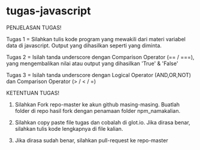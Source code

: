 # tugas-javascript
PENJELASAN TUGAS!

Tugas 1 = Silahkan tulis kode program yang mewakili dari materi variabel data di javascript. Output yang dihasilkan seperti yang diminta.

Tugas 2 = Isilah tanda underscore dengan Comparison Operator (== / ===), yang mengembalikan nilai atau output yang dihasilkan 'True' & 'False'

Tugas 3 = Isilah tanda underscore dengan Logical Operator (AND,OR,NOT) dan Comparison Operator (> / < / =) 

KETENTUAN TUGAS!

1. Silahkan Fork repo-master ke akun github masing-masing. Buatlah folder di repo hasil fork dengan penamaan folder npm_namakalian.

2. Silahkan copy paste file tugas dan cobalah di glot.io. Jika dirasa benar, silahkan tulis kode lengkapnya di file kalian.

3. Jika dirasa sudah benar, silahkan pull-request ke repo-master
